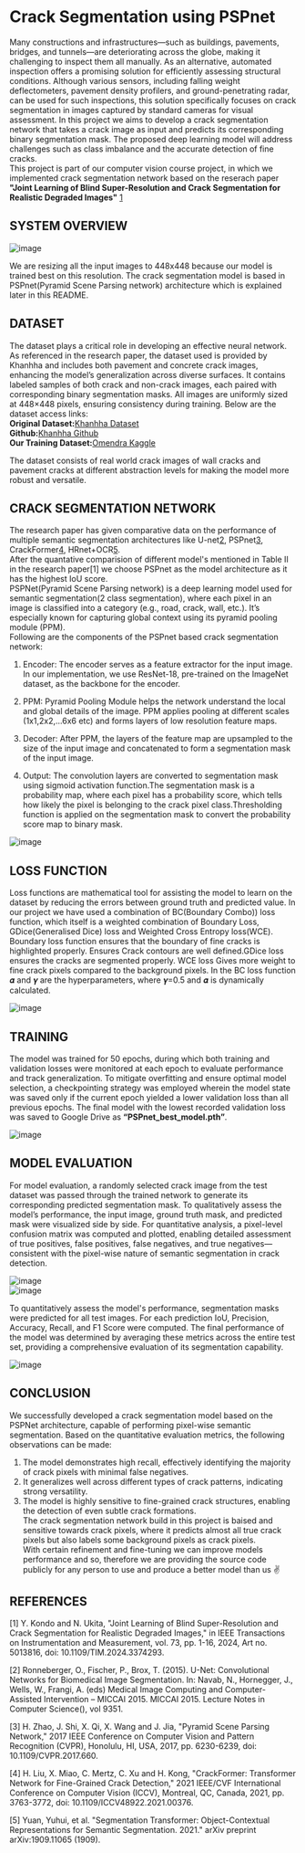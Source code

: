 # Crack Segmentation using PSPnet
Many constructions and infrastructures—such as buildings, pavements, bridges, and tunnels—are deteriorating across the globe, making it challenging to inspect them all manually. 
As an alternative, automated inspection offers a promising solution for efficiently assessing structural conditions. Although various sensors, including falling weight deflectometers, pavement density profilers, and ground-penetrating radar, can be used for such inspections, this solution specifically focuses on crack segmentation in images captured by standard cameras for visual assessment. 
In this project we aims to develop a crack segmentation network that takes a crack image as input and predicts its corresponding binary segmentation mask. The proposed deep learning model will address challenges such as class imbalance and the accurate detection of fine cracks.  
This project is part of our computer vision course project, in which we implemented crack segmentation network based on the reserach paper **"Joint Learning of Blind Super-Resolution and Crack Segmentation for Realistic Degraded Images"** [1](https://ieeexplore.ieee.org/document/10462152)

## SYSTEM OVERVIEW

![image](https://github.com/user-attachments/assets/41d6b76a-ccb4-418b-b729-5fcc2aefed94)

We are resizing all the input images to 448x448 because our model is trained best on this resolution.
The crack segmentation model is based in PSPnet(Pyramid Scene Parsing network) architecture which is explained later in this README.

## DATASET
The dataset plays a critical role in developing an effective neural network. As referenced in the research paper, the dataset used is provided by Khanhha and includes both pavement and concrete crack images, enhancing the model’s generalization across diverse surfaces. It contains labeled samples of both crack and non-crack images, each paired with corresponding binary segmentation masks. All images are uniformly sized at 448×448 pixels, ensuring consistency during training. Below are the dataset access links:  
**Original Dataset:**[Khanhha Dataset](https://drive.google.com/file/d/1xrOqv0-3uMHjZyEUrerOYiYXW_E8SUMP/view?pli=1)  
**Github:**[Khanhha Github](https://github.com/khanhha/crack_segmentation?tab=readme-ov-file)  
**Our Training Dataset:**[Omendra Kaggle](https://www.kaggle.com/datasets/omendrakumarupadhyay/crack-segmentation-datasetimage-mask)  

The dataset consists of real world crack images of wall cracks and pavement cracks at different abstraction levels for making the model more robust and versatile. 

## CRACK SEGMENTATION NETWORK
The research paper has given comparative data on the performance of multiple semantic segmentation architectures like U-net[2](https://arxiv.org/abs/1505.04597), PSPnet[3](https://ieeexplore.ieee.org/document/8100143), CrackFormer[4](https://ieeexplore.ieee.org/document/9711107), HRnet+OCR[5](https://arxiv.org/abs/1909.11065).  
After the quantative comparision of different model's mentioned in Table II in the research paper[1] we choose PSPnet as the model architecture as it has the highest IoU score.  
PSPNet(Pyramid Scene Parsing network) is a deep learning model used for semantic segmentation(2 class segmentation), where each pixel in an image is classified into a category (e.g., road, crack, wall, etc.). It’s especially known for capturing global context using its pyramid pooling module (PPM).  
Following are the components of the PSPnet based crack segmentation network:  
1. Encoder: The encoder serves as a feature extractor for the input image. In our implementation, we use ResNet-18, pre-trained on the ImageNet dataset, as the backbone for the encoder.   
2. PPM: Pyramid Pooling Module helps the network understand the local and global details of the image. PPM applies pooling at different scales (1x1,2x2,...6x6 etc) and forms layers of low resolution feature maps. 
  
3. Decoder: After PPM, the layers of the feature map are upsampled to the size of the input image and concatenated to form a segmentation mask of the input image.  
4. Output: The convolution layers are converted to segmentation mask using sigmoid activation function.The segmentation mask is a probability map, where each pixel has a probability score, which tells how likely the pixel is belonging to the crack pixel class.Thresholding function is applied on the segmentation mask to convert the probability score map to binary mask.

![image](https://github.com/user-attachments/assets/7c4f4386-328c-465e-9ad9-a3845a51c04c)  

## LOSS FUNCTION
Loss functions are mathematical tool for assisting the model to learn on the dataset by reducing the errors between ground truth and predicted value. In our project we have used a combination of BC(Boundary Combo)) loss function, which itself is a weighted combination of Boundary Loss, GDice(Generalised Dice) loss and Weighted Cross Entropy loss(WCE). Boundary loss function ensures that the boundary of fine cracks is highlighted properly. Ensures Crack contours are well defined.GDice loss ensures the cracks are segmented properly. WCE loss Gives more weight to fine crack pixels compared to the background pixels. In the BC loss function 𝜶 and 𝜸 are the hyperparameters, where 𝜸=0.5 and 𝜶 is dynamically calculated.

![image](https://github.com/user-attachments/assets/cf907ce7-ed26-42ef-b1be-8ada9f472bcc)  

## TRAINING
The model was trained for 50 epochs, during which both training and validation losses were monitored at each epoch to evaluate performance and track generalization. To mitigate overfitting and ensure optimal 
model selection, a checkpointing strategy was employed wherein the model state was saved only if the current epoch yielded a lower validation loss than all previous epochs. The final model with the lowest 
recorded validation loss was saved to Google Drive as **“PSPnet_best_model.pth”**.

![image](https://github.com/user-attachments/assets/abddbdae-4832-4989-81a2-e2efd11294c7)  

## MODEL EVALUATION
For model evaluation, a randomly selected crack image from the test dataset was passed through the trained network to generate its corresponding predicted segmentation mask. To qualitatively assess the model’s performance, the input image, ground truth mask, and predicted mask were visualized side by side. For quantitative analysis, a pixel-level confusion matrix was computed and plotted, enabling detailed assessment of true positives, false positives, false negatives, and true negatives—consistent with the pixel-wise nature of semantic segmentation in crack detection. 

![image](https://github.com/user-attachments/assets/bbdba5f4-ccd7-42b8-90bf-05e64390358c)  
![image](https://github.com/user-attachments/assets/37461aa1-ff0f-4a14-848a-b1a08f2e2a3a)  

To quantitatively assess the model's performance, segmentation masks were predicted for all test images. For each prediction IoU, Precision, Accuracy, Recall, and F1 Score were computed. The final performance of the model was determined by averaging these metrics across the entire test set, providing a comprehensive evaluation of its segmentation capability. 

![image](https://github.com/user-attachments/assets/fcadf662-906f-42a2-8900-cdbe105a3153)  

## CONCLUSION 
We successfully developed a crack segmentation model based on the PSPNet architecture, capable of performing pixel-wise semantic segmentation. Based on the quantitative evaluation metrics, the following observations can be made:  
1) The model demonstrates high recall, effectively identifying the majority of crack pixels 
with minimal false negatives.  
2) It generalizes well across different types of crack patterns, indicating strong versatility.  
3) The model is highly sensitive to fine-grained crack structures, enabling the detection of even subtle crack formations.  
The crack segmentation network build in this project is baised and sensitive towards crack pixels, where it predicts almost all true crack pixels but also labels some background pixels as crack pixels.  
With certain refinement and fine-tuning we can improve models performance and so, therefore we are providing the source code publicly for any person to use and produce a better model than us ✌️

## REFERENCES
[1] Y. Kondo and N. Ukita, "Joint Learning of Blind Super-Resolution and Crack Segmentation for Realistic Degraded Images," in IEEE Transactions on Instrumentation and Measurement, vol. 73, pp. 1-16, 2024, Art no. 5013816, doi: 10.1109/TIM.2024.3374293.  

[2] Ronneberger, O., Fischer, P., Brox, T. (2015). U-Net: Convolutional Networks for Biomedical Image Segmentation. In: Navab, N., Hornegger, J., Wells, W., Frangi, A. (eds) Medical Image Computing and Computer-Assisted Intervention – MICCAI 2015. MICCAI 2015. Lecture Notes in Computer Science(), vol 9351.  

[3] H. Zhao, J. Shi, X. Qi, X. Wang and J. Jia, "Pyramid Scene Parsing Network," 2017 IEEE Conference on Computer Vision and Pattern Recognition (CVPR), Honolulu, HI, USA, 2017, pp. 6230-6239, doi: 10.1109/CVPR.2017.660.  

[4] H. Liu, X. Miao, C. Mertz, C. Xu and H. Kong, "CrackFormer: Transformer Network for Fine-Grained Crack Detection," 2021 IEEE/CVF International Conference on Computer Vision (ICCV), Montreal, QC, Canada, 2021, pp. 3763-3772, doi: 10.1109/ICCV48922.2021.00376.  

[5] Yuan, Yuhui, et al. "Segmentation Transformer: Object-Contextual Representations for Semantic Segmentation. 2021." arXiv preprint arXiv:1909.11065 (1909).  



